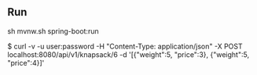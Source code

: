 #

## Run

sh mvnw.sh spring-boot:run

$ curl -v -u user:password -H "Content-Type: application/json" -X POST localhost:8080/api/v1/knapsack/6 -d '[{"weight":5, "price":3}, {"weight":5, "price":4}]'

